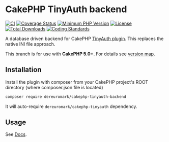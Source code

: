 # CakePHP TinyAuth backend
[![CI](https://github.com/dereuromark/cakephp-tinyauth-backend/actions/workflows/ci.yml/badge.svg?branch=master)](https://github.com/dereuromark/cakephp-tinyauth-backend/actions/workflows/ci.yml?query=branch%3Amaster)
[![Coverage Status](https://img.shields.io/codecov/c/github/dereuromark/cakephp-tinyauth-backend/master.svg)](https://codecov.io/github/dereuromark/cakephp-tinyauth-backend/branch/master)
[![Minimum PHP Version](https://img.shields.io/badge/php-%3E%3D%208.1-8892BF.svg)](https://php.net/)
[![License](https://poser.pugx.org/dereuromark/cakephp-tinyauth-backend/license)](https://packagist.org/packages/dereuromark/cakephp-tinyauth-backend)
[![Total Downloads](https://poser.pugx.org/dereuromark/cakephp-tinyauth-backend/d/total)](https://packagist.org/packages/dereuromark/cakephp-tinyauth-backend)
[![Coding Standards](https://img.shields.io/badge/cs-PSR--2--R-yellow.svg)](https://github.com/php-fig-rectified/fig-rectified-standards)

A database driven backend for CakePHP [TinyAuth plugin](https://github.com/dereuromark/cakephp-tinyauth).
This replaces the native INI file approach.

This branch is for use with **CakePHP 5.0+**. For details see [version map](https://github.com/dereuromark/cakephp-tinyauth-backend/wiki#cakephp-version-map).

## Installation

Install the plugin with composer from your CakePHP project's ROOT directory
(where composer.json file is located)

```sh
composer require dereuromark/cakephp-tinyauth-backend
```

It will auto-require `dereuromark/cakephp-tinyauth` dependency.

## Usage
See [Docs](/docs).
